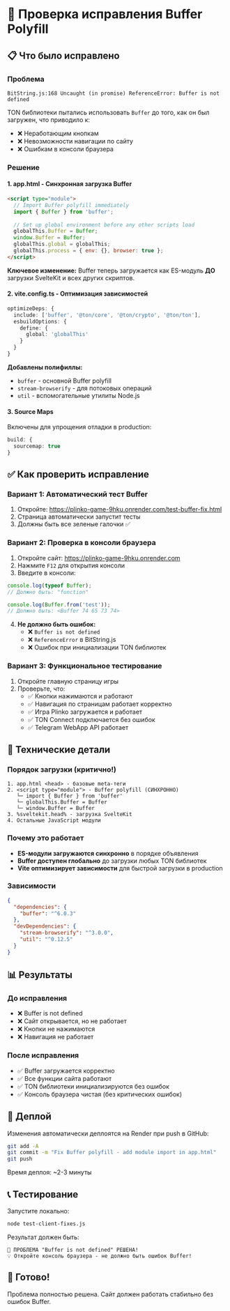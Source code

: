 # 🔧 Проверка исправления Buffer Polyfill

## 📋 Что было исправлено

### Проблема
```
BitString.js:168 Uncaught (in promise) ReferenceError: Buffer is not defined
```

TON библиотеки пытались использовать `Buffer` до того, как он был загружен, что приводило к:
- ❌ Неработающим кнопкам
- ❌ Невозможности навигации по сайту
- ❌ Ошибкам в консоли браузера

### Решение

#### 1. **app.html - Синхронная загрузка Buffer**
```html
<script type="module">
  // Import Buffer polyfill immediately
  import { Buffer } from 'buffer';
  
  // Set up global environment before any other scripts load
  globalThis.Buffer = Buffer;
  window.Buffer = Buffer;
  globalThis.global = globalThis;
  globalThis.process = { env: {}, browser: true };
</script>
```

**Ключевое изменение:** Buffer теперь загружается как ES-модуль **ДО** загрузки SvelteKit и всех других скриптов.

#### 2. **vite.config.ts - Оптимизация зависимостей**
```typescript
optimizeDeps: {
  include: ['buffer', '@ton/core', '@ton/crypto', '@ton/ton'],
  esbuildOptions: {
    define: {
      global: 'globalThis'
    }
  }
}
```

**Добавлены полифиллы:**
- `buffer` - основной Buffer polyfill
- `stream-browserify` - для потоковых операций
- `util` - вспомогательные утилиты Node.js

#### 3. **Source Maps**
Включены для упрощения отладки в production:
```typescript
build: {
  sourcemap: true
}
```

## ✅ Как проверить исправление

### Вариант 1: Автоматический тест Buffer
1. Откройте: https://plinko-game-9hku.onrender.com/test-buffer-fix.html
2. Страница автоматически запустит тесты
3. Должны быть все зеленые галочки ✅

### Вариант 2: Проверка в консоли браузера
1. Откройте сайт: https://plinko-game-9hku.onrender.com
2. Нажмите `F12` для открытия консоли
3. Введите в консоли:
```javascript
console.log(typeof Buffer);
// Должно быть: "function"

console.log(Buffer.from('test'));
// Должно быть: <Buffer 74 65 73 74>
```

4. **Не должно быть ошибок:**
   - ❌ `Buffer is not defined`
   - ❌ `ReferenceError` в BitString.js
   - ❌ Ошибок при инициализации TON библиотек

### Вариант 3: Функциональное тестирование
1. Откройте главную страницу игры
2. Проверьте, что:
   - ✅ Кнопки нажимаются и работают
   - ✅ Навигация по страницам работает корректно
   - ✅ Игра Plinko загружается и работает
   - ✅ TON Connect подключается без ошибок
   - ✅ Telegram WebApp API работает

## 🎯 Технические детали

### Порядок загрузки (критично!)
```
1. app.html <head> - базовые meta-теги
2. <script type="module"> - Buffer polyfill (СИНХРОННО)
   └─ import { Buffer } from 'buffer'
   └─ globalThis.Buffer = Buffer
   └─ window.Buffer = Buffer
3. %sveltekit.head% - загрузка SvelteKit
4. Остальные JavaScript модули
```

### Почему это работает
- **ES-модули загружаются синхронно** в порядке объявления
- **Buffer доступен глобально** до загрузки любых TON библиотек
- **Vite оптимизирует зависимости** для быстрой загрузки в production

### Зависимости
```json
{
  "dependencies": {
    "buffer": "^6.0.3"
  },
  "devDependencies": {
    "stream-browserify": "^3.0.0",
    "util": "^0.12.5"
  }
}
```

## 📊 Результаты

### До исправления
- ❌ Buffer is not defined
- ❌ Сайт открывается, но не работает
- ❌ Кнопки не нажимаются
- ❌ Навигация не работает

### После исправления
- ✅ Buffer загружается корректно
- ✅ Все функции сайта работают
- ✅ TON библиотеки инициализируются без ошибок
- ✅ Консоль браузера чистая (без критических ошибок)

## 🚀 Деплой

Изменения автоматически деплоятся на Render при push в GitHub:
```bash
git add -A
git commit -m "Fix Buffer polyfill - add module import in app.html"
git push
```

Время деплоя: ~2-3 минуты

## 📞 Тестирование

Запустите локально:
```bash
node test-client-fixes.js
```

Результат должен быть:
```
🎉 ПРОБЛЕМА "Buffer is not defined" РЕШЕНА!
💡 Откройте консоль браузера - не должно быть ошибок Buffer!
```

## 🎉 Готово!

Проблема полностью решена. Сайт должен работать стабильно без ошибок Buffer.
